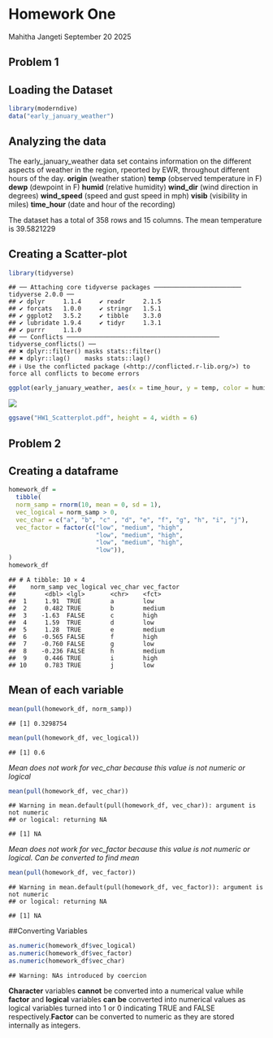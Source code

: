Homework One
================
Mahitha Jangeti
September 20 2025

## Problem 1

## Loading the Dataset

``` r
library(moderndive)
data("early_january_weather")
```

## Analyzing the data

The early_january_weather data set contains information on the different
aspects of weather in the region, rpeorted by EWR, throughout different
hours of the day. **origin** (weather station) **temp** (observed
temperature in F) **dewp** (dewpoint in F) **humid** (relative humidity)
**wind_dir** (wind direction in degrees) **wind_speed** (speed and gust
speed in mph) **visib** (visibility in miles) **time_hour** (date and
hour of the recording)

The dataset has a total of 358 rows and 15 columns. The mean temperature
is 39.5821229

## Creating a Scatter-plot

``` r
library(tidyverse)
```

    ## ── Attaching core tidyverse packages ──────────────────────── tidyverse 2.0.0 ──
    ## ✔ dplyr     1.1.4     ✔ readr     2.1.5
    ## ✔ forcats   1.0.0     ✔ stringr   1.5.1
    ## ✔ ggplot2   3.5.2     ✔ tibble    3.3.0
    ## ✔ lubridate 1.9.4     ✔ tidyr     1.3.1
    ## ✔ purrr     1.1.0     
    ## ── Conflicts ────────────────────────────────────────── tidyverse_conflicts() ──
    ## ✖ dplyr::filter() masks stats::filter()
    ## ✖ dplyr::lag()    masks stats::lag()
    ## ℹ Use the conflicted package (<http://conflicted.r-lib.org/>) to force all conflicts to become errors

``` r
ggplot(early_january_weather, aes(x = time_hour, y = temp, color = humid)) + geom_point()
```

![](p8105_hw1_mj3229_files/figure-gfm/unnamed-chunk-2-1.png)<!-- -->

``` r
ggsave("HW1_Scatterplot.pdf", height = 4, width = 6)
```

## Problem 2

## Creating a dataframe

``` r
homework_df = 
  tibble(
  norm_samp = rnorm(10, mean = 0, sd = 1),
  vec_logical = norm_samp > 0,
  vec_char = c("a", "b", "c" , "d", "e", "f", "g", "h", "i", "j"),
  vec_factor = factor(c("low", "medium", "high",
                        "low", "medium", "high",
                        "low", "medium", "high",
                        "low")),
)
homework_df
```

    ## # A tibble: 10 × 4
    ##    norm_samp vec_logical vec_char vec_factor
    ##        <dbl> <lgl>       <chr>    <fct>     
    ##  1     1.91  TRUE        a        low       
    ##  2     0.482 TRUE        b        medium    
    ##  3    -1.63  FALSE       c        high      
    ##  4     1.59  TRUE        d        low       
    ##  5     1.28  TRUE        e        medium    
    ##  6    -0.565 FALSE       f        high      
    ##  7    -0.760 FALSE       g        low       
    ##  8    -0.236 FALSE       h        medium    
    ##  9     0.446 TRUE        i        high      
    ## 10     0.783 TRUE        j        low

## Mean of each variable

``` r
mean(pull(homework_df, norm_samp))
```

    ## [1] 0.3298754

``` r
mean(pull(homework_df, vec_logical))
```

    ## [1] 0.6

*Mean does not work for vec_char because this value is not numeric or
logical*

``` r
mean(pull(homework_df, vec_char))
```

    ## Warning in mean.default(pull(homework_df, vec_char)): argument is not numeric
    ## or logical: returning NA

    ## [1] NA

*Mean does not work for vec_factor because this value is not numeric or
logical. Can be converted to find mean*

``` r
mean(pull(homework_df, vec_factor))
```

    ## Warning in mean.default(pull(homework_df, vec_factor)): argument is not numeric
    ## or logical: returning NA

    ## [1] NA

\##Converting Variables

``` r
as.numeric(homework_df$vec_logical)
as.numeric(homework_df$vec_factor)
as.numeric(homework_df$vec_char)
```

    ## Warning: NAs introduced by coercion

**Character** variables **cannot** be converted into a numerical value
while **factor** and **logical** variables **can be** converted into
numerical values as logical variables turned into 1 or 0 indicating TRUE
and FALSE respectively.**Factor** can be converted to numeric as they
are stored internally as integers.
